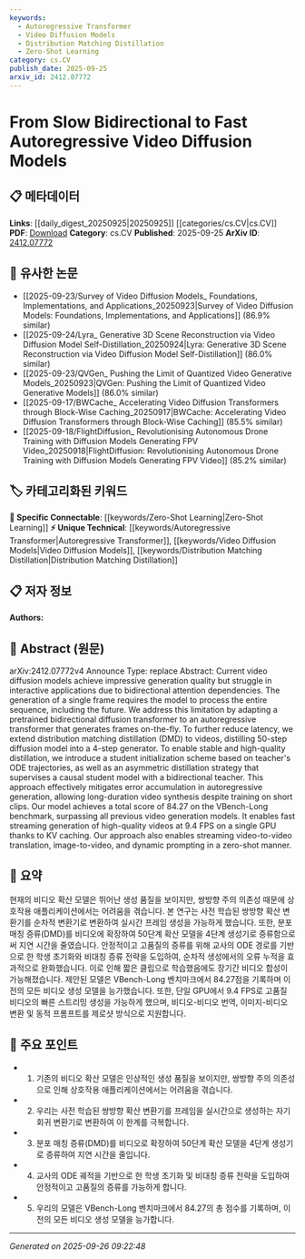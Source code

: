 ```yaml
---
keywords:
  - Autoregressive Transformer
  - Video Diffusion Models
  - Distribution Matching Distillation
  - Zero-Shot Learning
category: cs.CV
publish_date: 2025-09-25
arxiv_id: 2412.07772
---
```


<!-- KEYWORD_LINKING_METADATA:
{
  "processed_timestamp": "2025-09-26T09:22:48.774162",
  "vocabulary_version": "1.0",
  "selected_keywords": [
    "Autoregressive Transformer",
    "Video Diffusion Models",
    "Distribution Matching Distillation",
    "Zero-Shot Learning"
  ],
  "rejected_keywords": [],
  "similarity_scores": {
    "Autoregressive Transformer": 0.78,
    "Video Diffusion Models": 0.77,
    "Distribution Matching Distillation": 0.75,
    "Zero-Shot Learning": 0.8
  },
  "extraction_method": "AI_prompt_based",
  "budget_applied": true,
  "candidates_json": {
    "candidates": [
      {
        "surface": "autoregressive transformer",
        "canonical": "Autoregressive Transformer",
        "aliases": [
          "autoregressive model",
          "AR transformer"
        ],
        "category": "unique_technical",
        "rationale": "This is a specific adaptation of transformers for video generation, providing a unique connection point for autoregressive models.",
        "novelty_score": 0.75,
        "connectivity_score": 0.65,
        "specificity_score": 0.8,
        "link_intent_score": 0.78
      },
      {
        "surface": "video diffusion models",
        "canonical": "Video Diffusion Models",
        "aliases": [
          "video diffusion",
          "diffusion models for video"
        ],
        "category": "unique_technical",
        "rationale": "Represents a specialized application of diffusion models in video generation, offering a unique technical link.",
        "novelty_score": 0.7,
        "connectivity_score": 0.68,
        "specificity_score": 0.82,
        "link_intent_score": 0.77
      },
      {
        "surface": "distribution matching distillation",
        "canonical": "Distribution Matching Distillation",
        "aliases": [
          "DMD",
          "distillation technique"
        ],
        "category": "unique_technical",
        "rationale": "A novel distillation technique adapted for video models, enhancing connectivity through its unique application.",
        "novelty_score": 0.72,
        "connectivity_score": 0.67,
        "specificity_score": 0.79,
        "link_intent_score": 0.75
      },
      {
        "surface": "zero-shot manner",
        "canonical": "Zero-Shot Learning",
        "aliases": [
          "zero-shot",
          "zero-shot inference"
        ],
        "category": "specific_connectable",
        "rationale": "Links to the broader concept of zero-shot learning, which is a trending topic in machine learning.",
        "novelty_score": 0.55,
        "connectivity_score": 0.85,
        "specificity_score": 0.7,
        "link_intent_score": 0.8
      }
    ],
    "ban_list_suggestions": [
      "interactive applications",
      "single frame",
      "entire sequence",
      "future",
      "latency"
    ]
  },
  "decisions": [
    {
      "candidate_surface": "autoregressive transformer",
      "resolved_canonical": "Autoregressive Transformer",
      "decision": "linked",
      "scores": {
        "novelty": 0.75,
        "connectivity": 0.65,
        "specificity": 0.8,
        "link_intent": 0.78
      }
    },
    {
      "candidate_surface": "video diffusion models",
      "resolved_canonical": "Video Diffusion Models",
      "decision": "linked",
      "scores": {
        "novelty": 0.7,
        "connectivity": 0.68,
        "specificity": 0.82,
        "link_intent": 0.77
      }
    },
    {
      "candidate_surface": "distribution matching distillation",
      "resolved_canonical": "Distribution Matching Distillation",
      "decision": "linked",
      "scores": {
        "novelty": 0.72,
        "connectivity": 0.67,
        "specificity": 0.79,
        "link_intent": 0.75
      }
    },
    {
      "candidate_surface": "zero-shot manner",
      "resolved_canonical": "Zero-Shot Learning",
      "decision": "linked",
      "scores": {
        "novelty": 0.55,
        "connectivity": 0.85,
        "specificity": 0.7,
        "link_intent": 0.8
      }
    }
  ]
}
-->

# From Slow Bidirectional to Fast Autoregressive Video Diffusion Models

## 📋 메타데이터

**Links**: [[daily_digest_20250925|20250925]] [[categories/cs.CV|cs.CV]]
**PDF**: [Download](https://arxiv.org/pdf/2412.07772.pdf)
**Category**: cs.CV
**Published**: 2025-09-25
**ArXiv ID**: [2412.07772](https://arxiv.org/abs/2412.07772)

## 🔗 유사한 논문
- [[2025-09-23/Survey of Video Diffusion Models_ Foundations, Implementations, and Applications_20250923|Survey of Video Diffusion Models: Foundations, Implementations, and Applications]] (86.9% similar)
- [[2025-09-24/Lyra_ Generative 3D Scene Reconstruction via Video Diffusion Model Self-Distillation_20250924|Lyra: Generative 3D Scene Reconstruction via Video Diffusion Model Self-Distillation]] (86.0% similar)
- [[2025-09-23/QVGen_ Pushing the Limit of Quantized Video Generative Models_20250923|QVGen: Pushing the Limit of Quantized Video Generative Models]] (86.0% similar)
- [[2025-09-17/BWCache_ Accelerating Video Diffusion Transformers through Block-Wise Caching_20250917|BWCache: Accelerating Video Diffusion Transformers through Block-Wise Caching]] (85.5% similar)
- [[2025-09-18/FlightDiffusion_ Revolutionising Autonomous Drone Training with Diffusion Models Generating FPV Video_20250918|FlightDiffusion: Revolutionising Autonomous Drone Training with Diffusion Models Generating FPV Video]] (85.2% similar)

## 🏷️ 카테고리화된 키워드
**🔗 Specific Connectable**: [[keywords/Zero-Shot Learning|Zero-Shot Learning]]
**⚡ Unique Technical**: [[keywords/Autoregressive Transformer|Autoregressive Transformer]], [[keywords/Video Diffusion Models|Video Diffusion Models]], [[keywords/Distribution Matching Distillation|Distribution Matching Distillation]]

## 📋 저자 정보

**Authors:** 

## 📄 Abstract (원문)

arXiv:2412.07772v4 Announce Type: replace 
Abstract: Current video diffusion models achieve impressive generation quality but struggle in interactive applications due to bidirectional attention dependencies. The generation of a single frame requires the model to process the entire sequence, including the future. We address this limitation by adapting a pretrained bidirectional diffusion transformer to an autoregressive transformer that generates frames on-the-fly. To further reduce latency, we extend distribution matching distillation (DMD) to videos, distilling 50-step diffusion model into a 4-step generator. To enable stable and high-quality distillation, we introduce a student initialization scheme based on teacher's ODE trajectories, as well as an asymmetric distillation strategy that supervises a causal student model with a bidirectional teacher. This approach effectively mitigates error accumulation in autoregressive generation, allowing long-duration video synthesis despite training on short clips. Our model achieves a total score of 84.27 on the VBench-Long benchmark, surpassing all previous video generation models. It enables fast streaming generation of high-quality videos at 9.4 FPS on a single GPU thanks to KV caching. Our approach also enables streaming video-to-video translation, image-to-video, and dynamic prompting in a zero-shot manner.

## 📝 요약

현재의 비디오 확산 모델은 뛰어난 생성 품질을 보이지만, 쌍방향 주의 의존성 때문에 상호작용 애플리케이션에서는 어려움을 겪습니다. 본 연구는 사전 학습된 쌍방향 확산 변환기를 순차적 변환기로 변환하여 실시간 프레임 생성을 가능하게 했습니다. 또한, 분포 매칭 증류(DMD)를 비디오에 확장하여 50단계 확산 모델을 4단계 생성기로 증류함으로써 지연 시간을 줄였습니다. 안정적이고 고품질의 증류를 위해 교사의 ODE 경로를 기반으로 한 학생 초기화와 비대칭 증류 전략을 도입하여, 순차적 생성에서의 오류 누적을 효과적으로 완화했습니다. 이로 인해 짧은 클립으로 학습했음에도 장기간 비디오 합성이 가능해졌습니다. 제안된 모델은 VBench-Long 벤치마크에서 84.27점을 기록하며 이전의 모든 비디오 생성 모델을 능가했습니다. 또한, 단일 GPU에서 9.4 FPS로 고품질 비디오의 빠른 스트리밍 생성을 가능하게 했으며, 비디오-비디오 번역, 이미지-비디오 변환 및 동적 프롬프트를 제로샷 방식으로 지원합니다.

## 🎯 주요 포인트

- 1. 기존의 비디오 확산 모델은 인상적인 생성 품질을 보이지만, 쌍방향 주의 의존성으로 인해 상호작용 애플리케이션에서는 어려움을 겪습니다.
- 2. 우리는 사전 학습된 쌍방향 확산 변환기를 프레임을 실시간으로 생성하는 자기회귀 변환기로 변환하여 이 한계를 극복합니다.
- 3. 분포 매칭 증류(DMD)를 비디오로 확장하여 50단계 확산 모델을 4단계 생성기로 증류하여 지연 시간을 줄입니다.
- 4. 교사의 ODE 궤적을 기반으로 한 학생 초기화 및 비대칭 증류 전략을 도입하여 안정적이고 고품질의 증류를 가능하게 합니다.
- 5. 우리의 모델은 VBench-Long 벤치마크에서 84.27의 총 점수를 기록하며, 이전의 모든 비디오 생성 모델을 능가합니다.


---

*Generated on 2025-09-26 09:22:48*
